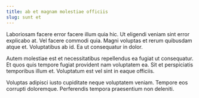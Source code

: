 ```yaml
---
title: ab et magnam molestiae officiis
slug: sunt et
---
```


Laboriosam facere error facere illum quia hic. Ut eligendi veniam sint error explicabo at. Vel facere commodi quia. Magni voluptas et rerum quibusdam atque et. Voluptatibus ab id. Ea ut consequatur in dolor.

Autem molestiae est et necessitatibus repellendus ea fugiat ut consequatur. Et quos quis tempore fugiat provident nam voluptatem ea. Sit et perspiciatis temporibus illum et. Voluptatum est vel sint in eaque officiis.

Voluptas adipisci iusto cupiditate neque voluptatem veniam. Tempore eos corrupti doloremque. Perferendis tempora praesentium non deleniti.
